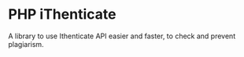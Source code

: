 # PHP iThenticate
A library to use Ithenticate API easier and faster, to check and prevent plagiarism.
